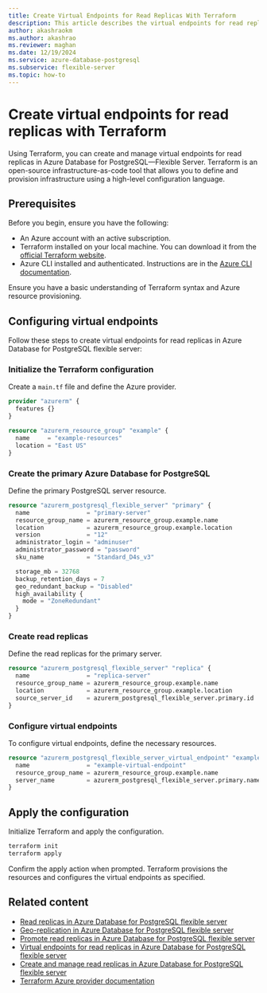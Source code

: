 ```yaml
---
title: Create Virtual Endpoints for Read Replicas With Terraform
description: This article describes the virtual endpoints for read replica feature using Terraform for Azure Database for PostgreSQL flexible server.
author: akashraokm
ms.author: akashrao
ms.reviewer: maghan
ms.date: 12/19/2024
ms.service: azure-database-postgresql
ms.subservice: flexible-server
ms.topic: how-to
---
```


# Create virtual endpoints for read replicas with Terraform

Using Terraform, you can create and manage virtual endpoints for read replicas in Azure Database for PostgreSQL—Flexible Server. Terraform is an open-source infrastructure-as-code tool that allows you to define and provision infrastructure using a high-level configuration language.

## Prerequisites

Before you begin, ensure you have the following:

- An Azure account with an active subscription.
- Terraform installed on your local machine. You can download it from the [official Terraform website](https://www.terraform.io/downloads.html).
- Azure CLI installed and authenticated. Instructions are in the [Azure CLI documentation](/cli/azure/install-azure-cli).

Ensure you have a basic understanding of Terraform syntax and Azure resource provisioning.

## Configuring virtual endpoints

Follow these steps to create virtual endpoints for read replicas in Azure Database for PostgreSQL flexible server:

### Initialize the Terraform configuration

Create a `main.tf` file and define the Azure provider.

```terraform
provider "azurerm" {
  features {}
}

resource "azurerm_resource_group" "example" {
  name     = "example-resources"
  location = "East US"
}
```

### Create the primary Azure Database for PostgreSQL

Define the primary PostgreSQL server resource.

```terraform
resource "azurerm_postgresql_flexible_server" "primary" {
  name                = "primary-server"
  resource_group_name = azurerm_resource_group.example.name
  location            = azurerm_resource_group.example.location
  version             = "12"
  administrator_login = "adminuser"
  administrator_password = "password"
  sku_name            = "Standard_D4s_v3"

  storage_mb = 32768
  backup_retention_days = 7
  geo_redundant_backup = "Disabled"
  high_availability {
    mode = "ZoneRedundant"
  }
}
```

### Create read replicas

Define the read replicas for the primary server.

```terraform
resource "azurerm_postgresql_flexible_server" "replica" {
  name                = "replica-server"
  resource_group_name = azurerm_resource_group.example.name
  location            = azurerm_resource_group.example.location
  source_server_id    = azurerm_postgresql_flexible_server.primary.id
}
```

### Configure virtual endpoints

To configure virtual endpoints, define the necessary resources.

```terraform
resource "azurerm_postgresql_flexible_server_virtual_endpoint" "example" {
  name                = "example-virtual-endpoint"
  resource_group_name = azurerm_resource_group.example.name
  server_name         = azurerm_postgresql_flexible_server.primary.name
}
```

## Apply the configuration

Initialize Terraform and apply the configuration.

```bash
terraform init
terraform apply
```

Confirm the apply action when prompted. Terraform provisions the resources and configures the virtual endpoints as specified.

## Related content

- [Read replicas in Azure Database for PostgreSQL flexible server](concepts-read-replicas.md)
- [Geo-replication in Azure Database for PostgreSQL flexible server](concepts-read-replicas-geo.md)
- [Promote read replicas in Azure Database for PostgreSQL flexible server](concepts-read-replicas-promote.md)
- [Virtual endpoints for read replicas in Azure Database for PostgreSQL flexible server](concepts-read-replicas-virtual-endpoints.md)
- [Create and manage read replicas in Azure Database for PostgreSQL flexible server](how-to-read-replicas-portal.md)
- [Terraform Azure provider documentation](https://registry.terraform.io/providers/hashicorp/azurerm/latest/docs)

